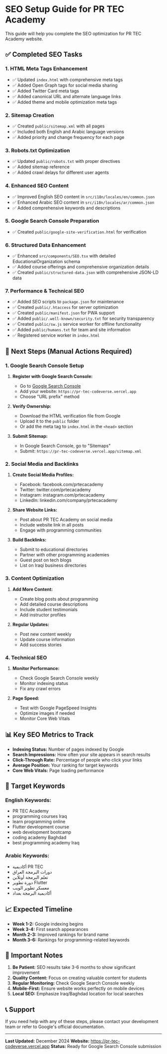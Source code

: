 # SEO Setup Guide for PR TEC Academy

This guide will help you complete the SEO optimization for PR TEC Academy website.

## ✅ Completed SEO Tasks

### 1. HTML Meta Tags Enhancement
- ✅ Updated `index.html` with comprehensive meta tags
- ✅ Added Open Graph tags for social media sharing
- ✅ Added Twitter Card meta tags
- ✅ Added canonical URL and alternate language links
- ✅ Added theme and mobile optimization meta tags

### 2. Sitemap Creation
- ✅ Created `public/sitemap.xml` with all pages
- ✅ Included both English and Arabic language versions
- ✅ Added priority and change frequency for each page

### 3. Robots.txt Optimization
- ✅ Updated `public/robots.txt` with proper directives
- ✅ Added sitemap reference
- ✅ Added crawl delays for different user agents

### 4. Enhanced SEO Content
- ✅ Improved English SEO content in `src/i18n/locales/en/common.json`
- ✅ Enhanced Arabic SEO content in `src/i18n/locales/ar/common.json`
- ✅ Added comprehensive keywords and descriptions

### 5. Google Search Console Preparation
- ✅ Created `public/google-site-verification.html` for verification

### 6. Structured Data Enhancement
- ✅ Enhanced `src/components/SEO.tsx` with detailed EducationalOrganization schema
- ✅ Added course offerings and comprehensive organization details
- ✅ Created `public/structured-data.json` with comprehensive JSON-LD data

### 7. Performance & Technical SEO
- ✅ Added SEO scripts to `package.json` for maintenance
- ✅ Created `public/.htaccess` for server optimization
- ✅ Created `public/manifest.json` for PWA support
- ✅ Added `public/.well-known/security.txt` for security transparency
- ✅ Created `public/sw.js` service worker for offline functionality
- ✅ Added `public/humans.txt` for team and site information
- ✅ Registered service worker in `index.html`

## 🔄 Next Steps (Manual Actions Required)

### 1. Google Search Console Setup

1. **Register with Google Search Console:**
   - Go to [Google Search Console](https://search.google.com/search-console)
   - Add your website: `https://pr-tec-codeverse.vercel.app`
   - Choose "URL prefix" method

2. **Verify Ownership:**
   - Download the HTML verification file from Google
   - Upload it to the `public` folder
   - Or add the meta tag to `index.html` in the `<head>` section

3. **Submit Sitemap:**
   - In Google Search Console, go to "Sitemaps"
   - Submit: `https://pr-tec-codeverse.vercel.app/sitemap.xml`

### 2. Social Media and Backlinks

1. **Create Social Media Profiles:**
   - Facebook: facebook.com/prtecacademy
   - Twitter: twitter.com/prtecacademy
   - Instagram: instagram.com/prtecacademy
   - LinkedIn: linkedin.com/company/prtecacademy

2. **Share Website Links:**
   - Post about PR TEC Academy on social media
   - Include website link in all posts
   - Engage with programming communities

3. **Build Backlinks:**
   - Submit to educational directories
   - Partner with other programming academies
   - Guest post on tech blogs
   - List on Iraqi business directories

### 3. Content Optimization

1. **Add More Content:**
   - Create blog posts about programming
   - Add detailed course descriptions
   - Include student testimonials
   - Add instructor profiles

2. **Regular Updates:**
   - Post new content weekly
   - Update course information
   - Add success stories

### 4. Technical SEO

1. **Monitor Performance:**
   - Check Google Search Console weekly
   - Monitor indexing status
   - Fix any crawl errors

2. **Page Speed:**
   - Test with Google PageSpeed Insights
   - Optimize images if needed
   - Monitor Core Web Vitals

## 📊 Key SEO Metrics to Track

- **Indexing Status:** Number of pages indexed by Google
- **Search Impressions:** How often your site appears in search results
- **Click-Through Rate:** Percentage of people who click your links
- **Average Position:** Your ranking for target keywords
- **Core Web Vitals:** Page loading performance

## 🎯 Target Keywords

### English Keywords:
- PR TEC Academy
- programming courses Iraq
- learn programming online
- Flutter development course
- web development bootcamp
- coding academy Baghdad
- best programming academy Iraq

### Arabic Keywords:
- أكاديمية PR TEC
- دورات البرمجة العراق
- تعلم البرمجة أونلاين
- دورة تطوير Flutter
- معسكر تطوير الويب
- أكاديمية البرمجة بغداد

## 📈 Expected Timeline

- **Week 1-2:** Google indexing begins
- **Week 3-4:** First search appearances
- **Month 2-3:** Improved rankings for brand name
- **Month 3-6:** Rankings for programming-related keywords

## 🚨 Important Notes

1. **Be Patient:** SEO results take 3-6 months to show significant improvement
2. **Quality Content:** Focus on creating valuable content for students
3. **Regular Monitoring:** Check Google Search Console weekly
4. **Mobile-First:** Ensure website works perfectly on mobile devices
5. **Local SEO:** Emphasize Iraq/Baghdad location for local searches

## 📞 Support

If you need help with any of these steps, please contact your development team or refer to Google's official documentation.

---

**Last Updated:** December 2024
**Website:** https://pr-tec-codeverse.vercel.app
**Status:** Ready for Google Search Console submission